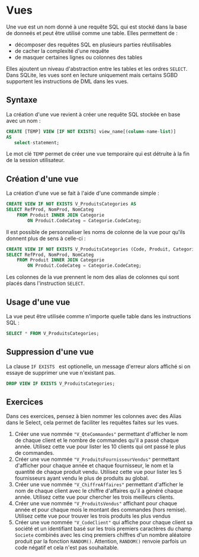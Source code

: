# Vues

Une vue est un nom donné à une requête SQL qui est stocké dans la base de donneés et peut être utilisé comme une table. 
Elles permettent de : 
- décomposer des requêtes SQL en plusieurs parties réutilisables 
- de cacher la complexité d'une requête
- de masquer certaines lignes ou colonnes des tables 

Elles ajoutent un niveau d'abstraction entre les tables et les ordres `SELECT`.
Dans SQLite, les vues sont en lecture uniquement mais certains SGBD supportent les instructions de DML dans les vues.


## Syntaxe

La création d'une vue revient à créer une requête SQL stockée en base avec un nom :

```sql
CREATE [TEMP] VIEW [IF NOT EXISTS] view_name[(column-name-list)]
AS 
   select-statement;
```

Le mot clé `TEMP` permet de créer une vue temporaire qui est détruite à la fin de la session utilisateur.


## Création d'une vue

La création d'une vue se fait à l'aide d'une commande simple :

```sql
CREATE VIEW IF NOT EXISTS V_ProduitsCategories AS
SELECT RefProd, NomProd, NomCateg
	FROM Produit INNER JOIN Categorie
		ON Produit.CodeCateg = Categorie.CodeCateg;
```

Il est possible de personnaliser les noms de colonne de la vue pour qu'ils donnent plus de sens à celle-ci :

```sql
CREATE VIEW IF NOT EXISTS V_ProduitsCategories (Code, Produit, Categorie) AS
SELECT RefProd, NomProd, NomCateg
	FROM Produit INNER JOIN Categorie
		ON Produit.CodeCateg = Categorie.CodeCateg;
```

Les colonnes de la vue prennent le nom des alias de colonnes qui sont placés dans l'instruction `SELECT`.


## Usage d'une vue

La vue peut être utilisée comme n'importe quelle table dans les instructions SQL :

```sql
SELECT * FROM V_ProduitsCategories;
```


## Suppression d'une vue

La clause `IF EXISTS ` est optionelle, un message d'erreur alors affiché si on essaye de supprimer une vue n'existant pas.

```sql
DROP VIEW IF EXISTS V_ProduitsCategories;
```


## Exercices

Dans ces exercices, pensez à bien nommer les colonnes avec des Alias dans le Select, cela permet de faciliter les requêtes faites sur les vues.

1. Créer une vue nommée `"V_QteCommandes"` permettant d'afficher le nom de chaque client et le nombre de commandes qu'il a passé chaque année. Utilisez cette vue pour lister les 10 clients qui ont passé le plus de commandes.
1. Créer une vue nommée `"V_ProduitsFournisseurVendus"` permettant d'afficher pour chaque année et chaque fournisseur, le nom et la quantité de chaque produit vendu. Utilisez cette vue pour lister les 5 fournisseurs ayant vendu le plus de produits au global.
1. Créer une vue nommée `"V_ChiffreAffaires"` permettant d'afficher le nom de chaque client avec le chiffre d'affaires qu'il a généré chaque année. Utilisez cette vue pour chercher les trois meilleurs clients. 
1. Créer une vue nommée `"V_ProduitsVendus"` affichant pour chaque année et pour chaque mois le montant des commandes (hors remise). Utilisez cette vue pour trouver les trois produits les plus vendus
1. Créer une vue nommée `"V_CodeClient"` qui affiche pour chaque client sa société et un identifiant basé sur les trois premiers caractères du champ `Societe` combinés avec les cinq premiers chiffres d'un nombre aléatoire produit par la fonction `RANDOM()`. Attention, `RANDOM()` renvoie parfois un code négatif et cela n'est pas souhaitable.